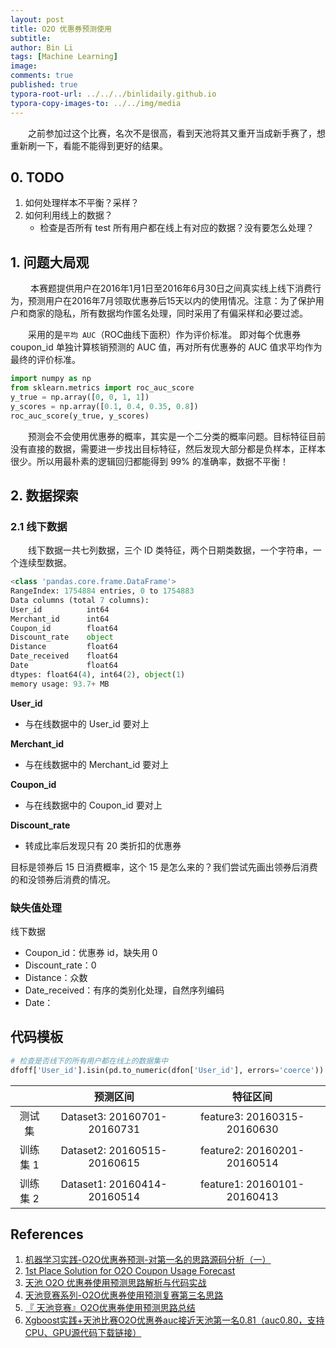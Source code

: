 ```yaml
---
layout: post
title: O2O 优惠券预测使用
subtitle:
author: Bin Li
tags: [Machine Learning]
image: 
comments: true
published: true
typora-root-url: ../../../binlidaily.github.io
typora-copy-images-to: ../../img/media
---
```


　　之前参加过这个比赛，名次不是很高，看到天池将其又重开当成新手赛了，想重新刷一下，看能不能得到更好的结果。

## 0. TODO
1. 如何处理样本不平衡？采样？
2. 如何利用线上的数据？
    * 检查是否所有 test 所有用户都在线上有对应的数据？没有要怎么处理？

## 1. 问题大局观
　　 本赛题提供用户在2016年1月1日至2016年6月30日之间真实线上线下消费行为，预测用户在2016年7月领取优惠券后15天以内的使用情况。注意：为了保护用户和商家的隐私，所有数据均作匿名处理，同时采用了有偏采样和必要过滤。

　　采用的是`平均 AUC`（ROC曲线下面积）作为评价标准。 即对每个优惠券 coupon_id 单独计算核销预测的 AUC 值，再对所有优惠券的 AUC 值求平均作为最终的评价标准。

```python
import numpy as np
from sklearn.metrics import roc_auc_score
y_true = np.array([0, 0, 1, 1])
y_scores = np.array([0.1, 0.4, 0.35, 0.8])
roc_auc_score(y_true, y_scores)
```

　　预测会不会使用优惠券的概率，其实是一个二分类的概率问题。目标特征目前没有直接的数据，需要进一步找出目标特征，然后发现大部分都是负样本，正样本很少。所以用最朴素的逻辑回归都能得到 99% 的准确率，数据不平衡！


## 2. 数据探索
### 2.1 线下数据
　　线下数据一共七列数据，三个 ID 类特征，两个日期类数据，一个字符串，一个连续型数据。

```python
<class 'pandas.core.frame.DataFrame'>
RangeIndex: 1754884 entries, 0 to 1754883
Data columns (total 7 columns):
User_id          int64
Merchant_id      int64
Coupon_id        float64
Discount_rate    object
Distance         float64
Date_received    float64
Date             float64
dtypes: float64(4), int64(2), object(1)
memory usage: 93.7+ MB
```

**User_id**
* 与在线数据中的 User_id 要对上

**Merchant_id**
* 与在线数据中的 Merchant_id 要对上

**Coupon_id**
* 与在线数据中的 Coupon_id 要对上

**Discount_rate**
* 转成比率后发现只有 20 类折扣的优惠券

目标是领券后 15 日消费概率，这个 15 是怎么来的？我们尝试先画出领券后消费的和没领券后消费的情况。

### 缺失值处理
线下数据
* Coupon_id：优惠券 id，缺失用 0
* Discount_rate：0
* Distance：众数 
* Date_received：有序的类别化处理，自然序列编码
* Date：

## 代码模板
```python
# 检查是否线下的所有用户都在线上的数据集中
dfoff['User_id'].isin(pd.to_numeric(dfon['User_id'], errors='coerce')).all()
```

|  | 预测区间 | 特征区间 |
| :-: | :-: | :-: |
| 测试集 | Dataset3: 20160701-20160731 | feature3: 20160315-20160630 |
| 训练集 1 | Dataset2: 20160515-20160615 | feature2: 20160201-20160514 |
| 训练集 2 | Dataset1: 20160414-20160514 | feature1: 20160101-20160413 |


## References
1. [机器学习实践-O2O优惠券预测-对第一名的思路源码分析（一）](https://jiayi797.github.io/2017/03/08/机器学习实践-O2O优惠券预测-对第一名的思路源码分析（一）/)
2. [1st Place Solution for O2O Coupon Usage Forecast](https://github.com/wepe/O2O-Coupon-Usage-Forecast)
3. [天池 O2O 优惠券使用预测思路解析与代码实战](https://redstonewill.com/1681/)
4. [天池竞赛系列-O2O优惠券使用预测复赛第三名思路](https://blog.csdn.net/bryan__/article/details/53907292)
5. [『 天池竞赛』O2O优惠券使用预测思路总结](https://blog.csdn.net/shine19930820/article/details/53995369)
6. [Xgboost实践+天池比赛O2O优惠券auc接近天池第一名0.81（auc0.80，支持CPU、GPU源代码下载链接）](https://blog.csdn.net/myourdream2/article/details/86618120)
